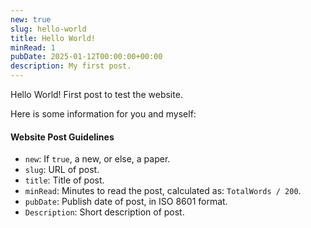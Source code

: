 ```yaml
---
new: true
slug: hello-world
title: Hello World!
minRead: 1
pubDate: 2025-01-12T00:00:00+00:00
description: My first post.
---
```


Hello World! First post to test the website.

Here is some information for you and myself:

#### Website Post Guidelines

- `new`: If `true`, a new, or else, a paper.
- `slug`: URL of post.
- `title`: Title of post.
- `minRead`: Minutes to read the post, calculated as: `TotalWords / 200`.
- `pubDate`: Publish date of post, in ISO 8601 format.
- `Description`: Short description of post.
